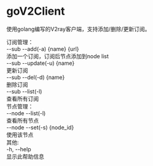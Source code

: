# goV2Client  
使用golang编写的V2ray客户端，支持添加/删除/更新订阅。  
  
订阅管理：  
    --sub --add(-a) {name} {url}  
        添加一个订阅，订阅后节点添加到node list  
    --sub --update(-u) {name}  
        更新订阅  
    --sub --del(-d) {name}  
        删除订阅  
    --sub --list(-l)   
        查看所有订阅  
节点管理：  
    --node --list(-l)  
        查看所有节点  
    --node --set(-s) {node_id}  
        使用该节点  
其他:  
    -h, --help  
        显示此帮助信息  